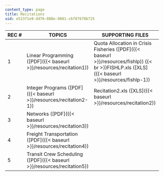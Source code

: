 ```yaml
---
content_type: page
title: Recitations
uid: e523f1e9-dd76-088e-9881-c6f87670b725
---
```


| REC # | TOPICS | SUPPORTING FILES |
| --- | --- | --- |
| 1 | Linear Programming ([PDF]({{< baseurl >}}/resources/recitation1)) | Quota Allocation in Crisis Fisheries ([PDF]({{< baseurl >}}/resources/fishlp))  {{< br >}}FISHLP.xls ([XLS]({{< baseurl >}}/resources/fishlp-1)) |
| 2 | Integer Programs ([PDF]({{< baseurl >}}/resources/recitation2-1)) | Recitation2.xls ([XLS]({{< baseurl >}}/resources/recitation2)) |
| 3 | Networks ([PDF]({{< baseurl >}}/resources/recitation3)) | &nbsp; |
| 4 | Freight Transportation ([PDF]({{< baseurl >}}/resources/recitation4)) | &nbsp; |
| 5 | Transit Crew Scheduling ([PDF]({{< baseurl >}}/resources/recitation5)) |